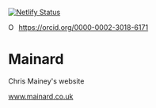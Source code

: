 [![Netlify Status](https://api.netlify.com/api/v1/badges/571a5ada-8465-4dbb-b28b-b8e55b708946/deploy-status)](https://app.netlify.com/sites/mainard/deploys)

<div itemscope itemtype="https://schema.org/Person"><a itemprop="sameAs" content="https://orcid.org/0000-0002-3018-6171" href="https://orcid.org/0000-0002-3018-6171" target="orcid.widget" rel="noopener noreferrer" style="vertical-align:top;"><img src="https://orcid.org/sites/default/files/images/orcid_16x16.png" style="width:1em;margin-right:.5em;" alt="ORCID iD icon">https://orcid.org/0000-0002-3018-6171</a></div>

# Mainard
Chris Mainey's website

www.mainard.co.uk
